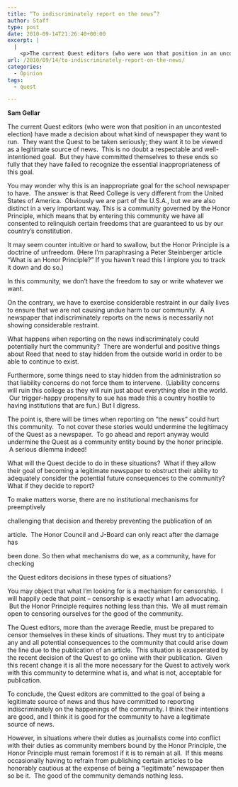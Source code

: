 ```yaml
---
title: “To indiscriminately report on the news”?
author: Staff
type: post
date: 2010-09-14T21:26:40+00:00
excerpt: |
  |
    <p>The current Quest editors (who were won that position in an uncontested  election) have made a decision about what kind of newspaper they want to  run.  They want the Quest to be taken seriously</p>
url: /2010/09/14/to-indiscriminately-report-on-the-news/
categories:
  - Opinion
tags:
  - quest

---
```

**Sam Gellar**

The current Quest editors (who were won that position in an uncontested election) have made a decision about what kind of newspaper they want to run.  They want the Quest to be taken seriously; they want it to be viewed as a legitimate source of news.  This is no doubt a respectable and well-intentioned goal.  But they have committed themselves to these ends so fully that they have failed to recognize the essential inappropriateness of this goal.

You may wonder why this is an inappropriate goal for the school newspaper to have.  The answer is that Reed College is very different from the United States of America.  Obviously we are part of the U.S.A., but we are also distinct in a very important way. This is a community governed by the Honor Principle, which means that by entering this community we have all consented to relinquish certain freedoms that are guaranteed to us by our country’s constitution.

It may seem counter intuitive or hard to swallow, but the Honor Principle is a doctrine of unfreedom. (Here I’m paraphrasing a Peter Steinberger article “What is an Honor Principle?” If you haven’t read this I implore you to track it down and do so.)

In this community, we don’t have the freedom to say or write whatever we want.

On the contrary, we have to exercise considerable restraint in our daily lives to ensure that we are not causing undue harm to our community.  A newspaper that indiscriminately reports on the news is necessarily not showing considerable restraint.

What happens when reporting on the news indiscriminately could potentially hurt the community?  There are wonderful and positive things about Reed that need to stay hidden from the outside world in order to be able to continue to exist.

Furthermore, some things need to stay hidden from the administration so that liability concerns do not force them to intervene.  (Liability concerns will ruin this college as they will ruin just about everything else in the world.  Our trigger-happy propensity to sue has made this a country hostile to having institutions that are fun.) But I digress.

The point is, there will be times when reporting on “the news” could hurt this community.  To not cover these stories would undermine the legitimacy of the Quest as a newspaper.  To go ahead and report anyway would undermine the Quest as a community entity bound by the honor principle.  A serious dilemma indeed!

What will the Quest decide to do in these situations?  What if they allow their goal of becoming a legitimate newspaper to obstruct their ability to adequately consider the potential future consequences to the community? What if they decide to report?

To make matters worse, there are no institutional mechanisms for preemptively
  
challenging that decision and thereby preventing the publication of an
  
article.  The Honor Council and J-Board can only react after the damage has
  
been done. So then what mechanisms do we, as a community, have for checking
  
the Quest editors decisions in these types of situations?

You may object that what I’m looking for is a mechanism for censorship.  I will happily cede that point &#8211; censorship is exactly what I am advocating.  But the Honor Principle requires nothing less than this.  We all must remain open to censoring ourselves for the good of the community.

The Quest editors, more than the average Reedie, must be prepared to censor themselves in these kinds of situations. They must try to anticipate any and all potential consequences to the community that could arise down the line due to the publication of an article.  This situation is exasperated by the recent decision of the Quest to go online with their publication.  Given this recent change it is all the more necessary for the Quest to actively work with this community to determine what is, and what is not, acceptable for publication.

To conclude, the Quest editors are committed to the goal of being a legitimate source of news and thus have committed to reporting indiscriminately on the happenings of the community. I think their intentions are good, and I think it is good for the community to have a legitimate source of news.

However, in situations where their duties as journalists come into conflict with their duties as community members bound by the Honor Principle, the Honor Principle must remain foremost if it is to remain at all.  If this means occasionally having to refrain from publishing certain articles to be honorably cautious at the expense of being a “legitimate” newspaper then so be it.  The good of the community demands nothing less.